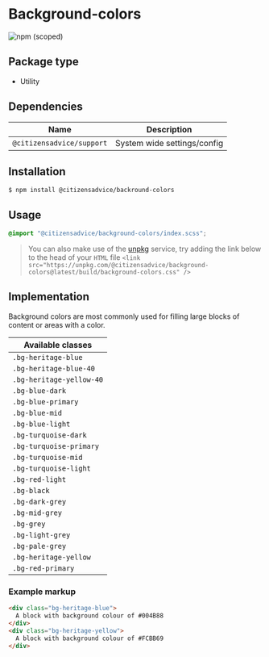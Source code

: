 # Background-colors

![npm (scoped)](https://img.shields.io/npm/v/@citizensadvice/background-colors.svg)

## Package type

- Utility

## Dependencies

| Name                      | Description                 |
|---------------------------|-----------------------------|
| `@citizensadvice/support` | System wide settings/config |

## Installation

```shell
$ npm install @citizensadvice/backround-colors
```

## Usage

```scss
@import "@citizensadvice/background-colors/index.scss";
```

> You can also make use of the [unpkg](https://unpkg.com) service, try adding the link below to the head of your `HTML` file
> `<link src="https://unpkg.com/@citizensadvice/background-colors@latest/build/background-colors.css" />`

## Implementation

Background colors are most commonly used for filling large blocks of content or areas with a color. 

| Available classes        |
|--------------------------|
| `.bg-heritage-blue`      |
| `.bg-heritage-blue-40`   |
| `.bg-heritage-yellow-40` |
| `.bg-blue-dark`          |
| `.bg-blue-primary`       |
| `.bg-blue-mid`           |
| `.bg-blue-light`         |
| `.bg-turquoise-dark`     |
| `.bg-turquoise-primary`  |
| `.bg-turquoise-mid `     |
| `.bg-turquoise-light`    |
| `.bg-red-light`          |
| `.bg-black`              |
| `.bg-dark-grey`          |
| `.bg-mid-grey`           |
| `.bg-grey`               |
| `.bg-light-grey`         |
| `.bg-pale-grey`          |
| `.bg-heritage-yellow`    |
| `.bg-red-primary`        |



### Example markup
```html
<div class="bg-heritage-blue">
  A block with background colour of #004B88
</div>
<div class="bg-heritage-yellow">
  A block with background colour of #FCBB69
</div>
```




